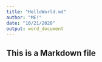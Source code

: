 ```yaml
---
title: "HelloWorld.md"
author: "ME!"
date: "10/21/2020"
output: word_document
---
```



## This is a Markdown file
